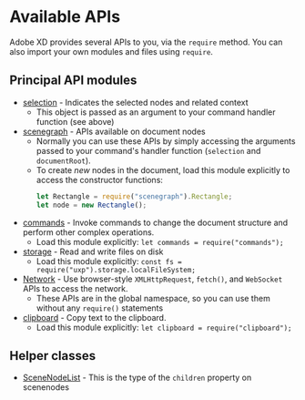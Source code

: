 # Available APIs

Adobe XD provides several APIs to you, via the `require` method. You can also import your own modules and files using `require`.

## Principal API modules

* [selection](../selection.md) - Indicates the selected nodes and related context
    * This object is passed as an argument to your command handler function (see above)
* [scenegraph](../scenegraph.md) - APIs available on document nodes
    * Normally you can use these APIs by simply accessing the arguments passed to your command's handler function
      (`selection` and `documentRoot`).
    * To create _new_ nodes in the document, load this module explicitly to access the constructor functions:
      ```js
      let Rectangle = require("scenegraph").Rectangle;
      let node = new Rectangle();
      ```
* [commands](../commands.md) - Invoke commands to change the document structure and perform other complex operations.
    * Load this module explicitly: `let commands = require("commands");`
* [storage](../uxp/storage-index.md) - Read and write files on disk
    * Load this module explicitly: `const fs = require("uxp").storage.localFileSystem;`
* [Network](../uxp/network-index.md) - Use browser-style `XMLHttpRequest`, `fetch()`, and `WebSocket` APIs to access the network.
    * These APIs are in the global namespace, so you can use them without any `require()` statements
* [clipboard](../clipboard.md) - Copy text to the clipboard.
    * Load this module explicitly: `let clipboard = require("clipboard");`

## Helper classes

* [SceneNodeList](../SceneNodeList.md) - This is the type of the `children` property on scenenodes
